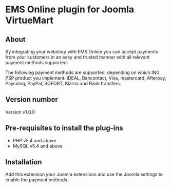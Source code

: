 # EMS Online plugin for Joomla VirtueMart

## About

By integrating your webshop with EMS Online you can accept payments from your customers in an easy and trusted manner with all relevant payment methods supported. 

The following payment methods are supported, depending on which ING PSP product you implement: iDEAL, Bancontact, Visa, mastercard, Afterpay, Payconiq, PayPal, SOFORT, Klarna and Bank transfers.

## Version number
Version v1.0.0

## Pre-requisites to install the plug-ins 
* PHP v5.4 and above
* MySQL v5.4 and above

## Installation
Add this extension your Joomla extensions and use the Joomla settings to enable the payment methods.
